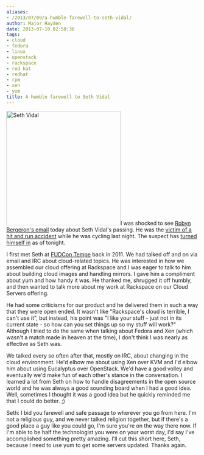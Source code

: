 ```yaml
---
aliases:
- /2013/07/09/a-humble-farewell-to-seth-vidal/
author: Major Hayden
date: 2013-07-10 02:58:36
tags:
- cloud
- fedora
- linux
- openstack
- rackspace
- red hat
- redhat
- rpm
- xen
- yum
title: A humble farewell to Seth Vidal
---
```


[<img src="http://major.io/wp-content/uploads/2013/07/11-1-300x300.jpg" alt="Seth Vidal" width="300" height="300" class="alignright size-medium wp-image-4482" srcset="/wp-content/uploads/2013/07/11-1-300x300.jpg 300w, /wp-content/uploads/2013/07/11-1-150x150.jpg 150w, /wp-content/uploads/2013/07/11-1.jpg 480w" sizes="(max-width: 300px) 100vw, 300px" />][1]I was shocked to see [Robyn Bergeron's email][2] today about Seth Vidal's passing. He was the [victim of a hit and run accident][3] while he was cycling last night. The suspect has [turned himself in][4] as of tonight.

I first met Seth at [FUDCon Tempe][5] back in 2011. We had talked off and on via email and IRC about cloud-related topics. He was interested in how we assembled our cloud offering at Rackspace and I was eager to talk to him about building cloud images and handling mirrors. I gave him a compliment about yum and how handy it was. He thanked me, shrugged it off humbly, and then wanted to talk more about my work at Rackspace on our Cloud Servers offering.

He had some criticisms for our product and he delivered them in such a way that they were open ended. It wasn't like "Rackspace's cloud is terrible, I can't use it", but instead, his point was "I like your stuff - just not in its current state - so how can you set things up so my stuff will work?" Although I tried to do the same when talking about Fedora and Xen (which wasn't a match made in heaven at the time), I don't think I was nearly as effective as Seth was.

We talked every so often after that, mostly on IRC, about changing in the cloud environment. He'd elbow me about using Xen over KVM and I'd elbow him about using Eucalyptus over OpenStack. We'd have a good volley and eventually we'd make fun of each other's stance in the conversation. I learned a lot from Seth on how to handle disagreements in the open source world and he was always a good sounding board when I had a good idea. Well, sometimes I thought it was a good idea but he quickly reminded me that I could do better. ;)

Seth: I bid you farewell and safe passage to wherever you go from here. I'm not a religious guy, and we never talked religion together, but if there's a good place a guy like you could go, I'm sure you're on the way there now. If I'm able to be half the technologist you were on your worst day, I'd say I've accomplished something pretty amazing. I'll cut this short here, Seth, because I need to use yum to get some servers updated. Thanks again.

 [1]: http://major.io/wp-content/uploads/2013/07/11-1.jpg
 [2]: https://lists.fedoraproject.org/pipermail/announce/2013-July/003174.html
 [3]: http://durham.io/2013/07/09/seth-vidal-creator-of-yum-open-source-software-killed-in-bike-accident-off-hillandale-rd/
 [4]: http://www.heraldsun.com/news/localnews/x177810618/Driver-arrested-in-cyclist-hit-and-run
 [5]: https://fedoraproject.org/wiki/Archive:FUDCon:Tempe_2011?rd=FUDCon:Tempe_2011